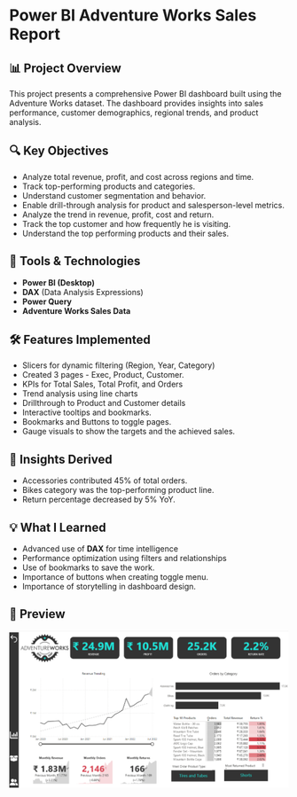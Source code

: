 # Power BI Adventure Works Sales Report

## 📊 Project Overview

This project presents a comprehensive Power BI dashboard built using the Adventure Works dataset. The dashboard provides insights into sales performance, customer demographics, regional trends, and product analysis.

## 🔍 Key Objectives

- Analyze total revenue, profit, and cost across regions and time.
- Track top-performing products and categories.
- Understand customer segmentation and behavior.
- Enable drill-through analysis for product and salesperson-level metrics.
- Analyze the trend in revenue, profit, cost and return.
- Track the top customer and how frequently he is visiting.
- Understand the top performing products and their sales.

## 🧰 Tools & Technologies

- **Power BI (Desktop)**
- **DAX** (Data Analysis Expressions)
- **Power Query**
- **Adventure Works Sales Data**

## 🛠️ Features Implemented

- Slicers for dynamic filtering (Region, Year, Category)
- Created 3 pages - Exec, Product, Customer.
- KPIs for Total Sales, Total Profit, and Orders
- Trend analysis using line charts
- Drillthrough to Product and Customer details
- Interactive tooltips and bookmarks.
- Bookmarks and Buttons to toggle pages.
- Gauge visuals to show the targets and the achieved sales.

## 📌 Insights Derived

- Accessories contributed 45% of total orders.
- Bikes category was the top-performing product line.
- Return percentage decreased by 5% YoY.

## 💡 What I Learned

- Advanced use of **DAX** for time intelligence
- Performance optimization using filters and relationships
- Use of bookmarks to save the work.
- Importance of buttons when creating toggle menu.
- Importance of storytelling in dashboard design.
  
## 📸 Preview
![Dashboard Preview](https://github.com/Pramods389/Adventure_Work_Reports/blob/main/Adventure_Work_Reports_Preview.png)


